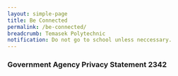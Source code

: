 ```yaml
---
layout: simple-page
title: Be Connected
permalink: /be-connected/
breadcrumb: Temasek Polytechnic
notification: Do not go to school unless neccessary.
---
```


### **Government Agency Privacy Statement** 2342